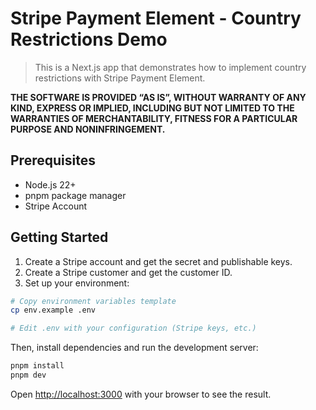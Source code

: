 # Stripe Payment Element - Country Restrictions Demo

> This is a Next.js app that demonstrates how to implement country restrictions with Stripe Payment Element.

**THE SOFTWARE IS PROVIDED “AS IS”, WITHOUT WARRANTY OF ANY KIND, EXPRESS OR IMPLIED, INCLUDING BUT NOT LIMITED TO THE WARRANTIES OF MERCHANTABILITY, FITNESS FOR A PARTICULAR PURPOSE AND NONINFRINGEMENT.**

## Prerequisites

- Node.js 22+
- pnpm package manager
- Stripe Account

## Getting Started

1. Create a Stripe account and get the secret and publishable keys.
2. Create a Stripe customer and get the customer ID.
3. Set up your environment:

```bash
# Copy environment variables template
cp env.example .env

# Edit .env with your configuration (Stripe keys, etc.)
```

Then, install dependencies and run the development server:

```bash
pnpm install
pnpm dev
```

Open [http://localhost:3000](http://localhost:3000) with your browser to see the result.
